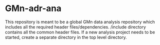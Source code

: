 # GMn-adr-ana
This repository is meant to be a global GMn data analysis repository which includes all the required header files/dependencies.  /include directory contains all the common header files. If a new analysis project needs to be started, create a separate directory in the top level directory.
